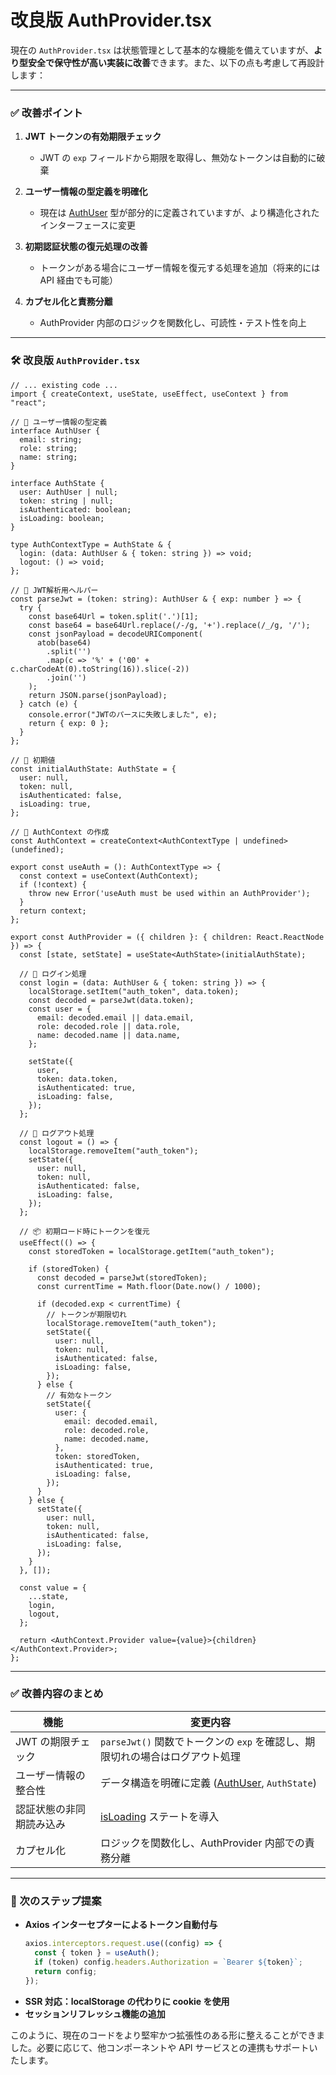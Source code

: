 # 改良版 AuthProvider.tsx

現在の `AuthProvider.tsx` は状態管理として基本的な機能を備えていますが、**より型安全で保守性が高い実装に改善**できます。また、以下の点も考慮して再設計します：

---

### ✅ 改善ポイント

1. **JWT トークンの有効期限チェック**

   - JWT の `exp` フィールドから期限を取得し、無効なトークンは自動的に破棄

2. **ユーザー情報の型定義を明確化**

   - 現在は [AuthUser](file://d:\nextjs_orgchart_api\src\components\AuthProvider.tsx#L5-L9) 型が部分的に定義されていますが、より構造化されたインターフェースに変更

3. **初期認証状態の復元処理の改善**

   - トークンがある場合にユーザー情報を復元する処理を追加（将来的には API 経由でも可能）

4. **カプセル化と責務分離**
   - AuthProvider 内部のロジックを関数化し、可読性・テスト性を向上

---

### 🛠 改良版 `AuthProvider.tsx`

```tsx|CODE_EDIT_BLOCK|d:\nextjs_orgchart_api\src\components\AuthProvider.tsx
// ... existing code ...
import { createContext, useState, useEffect, useContext } from "react";

// 🔹 ユーザー情報の型定義
interface AuthUser {
  email: string;
  role: string;
  name: string;
}

interface AuthState {
  user: AuthUser | null;
  token: string | null;
  isAuthenticated: boolean;
  isLoading: boolean;
}

type AuthContextType = AuthState & {
  login: (data: AuthUser & { token: string }) => void;
  logout: () => void;
};

// 🔹 JWT解析用ヘルパー
const parseJwt = (token: string): AuthUser & { exp: number } => {
  try {
    const base64Url = token.split('.')[1];
    const base64 = base64Url.replace(/-/g, '+').replace(/_/g, '/');
    const jsonPayload = decodeURIComponent(
      atob(base64)
        .split('')
        .map(c => '%' + ('00' + c.charCodeAt(0).toString(16)).slice(-2))
        .join('')
    );
    return JSON.parse(jsonPayload);
  } catch (e) {
    console.error("JWTのパースに失敗しました", e);
    return { exp: 0 };
  }
};

// 🔹 初期値
const initialAuthState: AuthState = {
  user: null,
  token: null,
  isAuthenticated: false,
  isLoading: true,
};

// 🔹 AuthContext の作成
const AuthContext = createContext<AuthContextType | undefined>(undefined);

export const useAuth = (): AuthContextType => {
  const context = useContext(AuthContext);
  if (!context) {
    throw new Error('useAuth must be used within an AuthProvider');
  }
  return context;
};

export const AuthProvider = ({ children }: { children: React.ReactNode }) => {
  const [state, setState] = useState<AuthState>(initialAuthState);

  // 🔐 ログイン処理
  const login = (data: AuthUser & { token: string }) => {
    localStorage.setItem("auth_token", data.token);
    const decoded = parseJwt(data.token);
    const user = {
      email: decoded.email || data.email,
      role: decoded.role || data.role,
      name: decoded.name || data.name,
    };

    setState({
      user,
      token: data.token,
      isAuthenticated: true,
      isLoading: false,
    });
  };

  // 🔐 ログアウト処理
  const logout = () => {
    localStorage.removeItem("auth_token");
    setState({
      user: null,
      token: null,
      isAuthenticated: false,
      isLoading: false,
    });
  };

  // 📦 初期ロード時にトークンを復元
  useEffect(() => {
    const storedToken = localStorage.getItem("auth_token");

    if (storedToken) {
      const decoded = parseJwt(storedToken);
      const currentTime = Math.floor(Date.now() / 1000);

      if (decoded.exp < currentTime) {
        // トークンが期限切れ
        localStorage.removeItem("auth_token");
        setState({
          user: null,
          token: null,
          isAuthenticated: false,
          isLoading: false,
        });
      } else {
        // 有効なトークン
        setState({
          user: {
            email: decoded.email,
            role: decoded.role,
            name: decoded.name,
          },
          token: storedToken,
          isAuthenticated: true,
          isLoading: false,
        });
      }
    } else {
      setState({
        user: null,
        token: null,
        isAuthenticated: false,
        isLoading: false,
      });
    }
  }, []);

  const value = {
    ...state,
    login,
    logout,
  };

  return <AuthContext.Provider value={value}>{children}</AuthContext.Provider>;
};
```

---

### ✅ 改善内容のまとめ

| 機能                     | 変更内容                                                                                                              |
| ------------------------ | --------------------------------------------------------------------------------------------------------------------- |
| JWT の期限チェック       | `parseJwt()` 関数でトークンの `exp` を確認し、期限切れの場合はログアウト処理                                          |
| ユーザー情報の整合性     | データ構造を明確に定義 ([AuthUser](file://d:\nextjs_orgchart_api\src\components\AuthProvider.tsx#L5-L9), `AuthState`) |
| 認証状態の非同期読み込み | [isLoading](file://d:\nextjs_orgchart_api\src\components\ui\Button.tsx#L10-L10) ステートを導入                        |
| カプセル化               | ロジックを関数化し、AuthProvider 内部での責務分離                                                                     |

---

### 🧪 次のステップ提案

- **Axios インターセプターによるトークン自動付与**
  ```ts
  axios.interceptors.request.use((config) => {
    const { token } = useAuth();
    if (token) config.headers.Authorization = `Bearer ${token}`;
    return config;
  });
  ```
- **SSR 対応：localStorage の代わりに cookie を使用**
- **セッションリフレッシュ機能の追加**

このように、現在のコードをより堅牢かつ拡張性のある形に整えることができました。必要に応じて、他コンポーネントや API サービスとの連携もサポートいたします。
